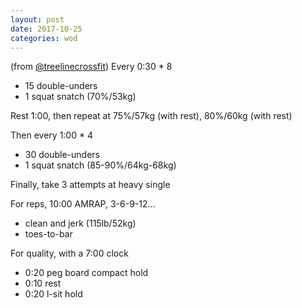 ```yaml
---
layout: post
date: 2017-10-25
categories: wod
---
```


<!--
**Chris - <span></span>**
-->

(from [@treelinecrossfit](http://www.treelinecrossfit.com)) Every 0:30 * 8
- 15 double-unders
- 1 squat snatch (70%/53kg)

Rest 1:00, then repeat at 75%/57kg (with rest), 80%/60kg (with rest)

Then every 1:00 * 4
- 30 double-unders
- 1 squat snatch (85-90%/64kg-68kg)

Finally, take 3 attempts at heavy single

For reps, 10:00 AMRAP, 3-6-9-12...
- clean and jerk (115lb/52kg)
- toes-to-bar

For quality, with a 7:00 clock
- 0:20 peg board compact hold
- 0:10 rest
- 0:20 l-sit hold
